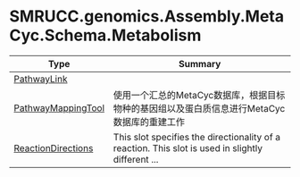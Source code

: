 ﻿
# SMRUCC.genomics.Assembly.MetaCyc.Schema.Metabolism

|Type|Summary|
|----|-------|
|[PathwayLink](./PathwayLink.md)||
|[PathwayMappingTool](./PathwayMappingTool.md)|使用一个汇总的MetaCyc数据库，根据目标物种的基因组以及蛋白质信息进行MetaCyc数据库的重建工作|
|[ReactionDirections](./ReactionDirections.md)|This slot specifies the directionality of a reaction. This slot is used in slightly different  ...|

